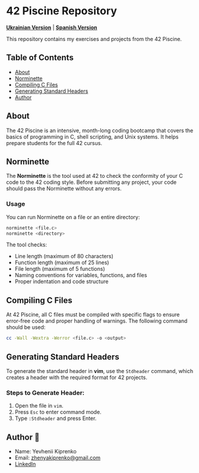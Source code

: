 
# 42 Piscine Repository

**[Ukrainian Version](ua.README.md)** | **[Spanish Version](es.README.md)**

This repository contains my exercises and projects from the 42 Piscine.

## Table of Contents
- [About](#about)
- [Norminette](#norminette)
- [Compiling C Files](#compiling-c-files)
- [Generating Standard Headers](#generating-standard-headers)
- [Author](#author)

## About
The 42 Piscine is an intensive, month-long coding bootcamp that covers the basics of programming in C, shell scripting, and Unix systems. It helps prepare students for the full 42 cursus.

## Norminette
The **Norminette** is the tool used at 42 to check the conformity of your C code to the 42 coding style. Before submitting any project, your code should pass the Norminette without any errors.

### Usage
You can run Norminette on a file or an entire directory:

```bash
norminette <file.c>
norminette <directory>
```

The tool checks:
- Line length (maximum of 80 characters)
- Function length (maximum of 25 lines)
- File length (maximum of 5 functions)
- Naming conventions for variables, functions, and files
- Proper indentation and code structure

## Compiling C Files
At 42 Piscine, all C files must be compiled with specific flags to ensure error-free code and proper handling of warnings. The following command should be used:

```bash
cc -Wall -Wextra -Werror <file.c> -o <output>
```

## Generating Standard Headers
To generate the standard header in **vim**, use the `Stdheader` command, which creates a header with the required format for 42 projects.

### Steps to Generate Header:
1. Open the file in `vim`.
2. Press `Esc` to enter command mode.
3. Type `:Stdheader` and press Enter.

## Author 🦝
- Name: Yevhenii Kiprenko
- Email: zhenyakiprenko@gmail.com
- [LinkedIn](https://www.linkedin.com/in/kiprenko/)
